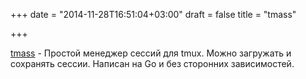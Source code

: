 +++
date = "2014-11-28T16:51:04+03:00"
draft = false
title = "tmass"

+++

<p><a href="https://github.com/fzerorubigd/tmass">tmass</a>&nbsp;- Простой менеджер сессий для tmux. Можно загружать и сохранять сессии. Написан на Go и без сторонних зависимостей.</p>

